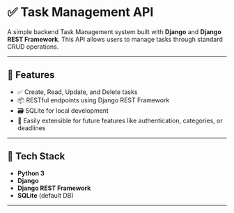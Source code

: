 # ✅ Task Management API

A simple backend Task Management system built with **Django** and **Django REST Framework**. This API allows users to manage tasks through standard CRUD operations.

---

## 🚀 Features

- ✅ Create, Read, Update, and Delete tasks
- 📦 RESTful endpoints using Django REST Framework
- 🗃️ SQLite for local development
- 🔧 Easily extensible for future features like authentication, categories, or deadlines

---

## 🧩 Tech Stack

- **Python 3**
- **Django**
- **Django REST Framework**
- **SQLite** (default DB)

---


